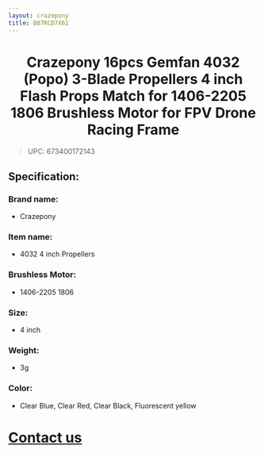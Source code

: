 ```yaml
---
layout: crazepony
title: B07RCD7X61
---
```


#   
#  <center>Crazepony 16pcs Gemfan 4032 (Popo) 3-Blade Propellers 4 inch Flash Props Match for 1406-2205 1806 Brushless Motor for FPV Drone Racing Frame </center>

> UPC: 673400172143



## Specification:

### Brand name:
+ Crazepony

### Item name:
+ 4032 4 inch Propellers 

### Brushless Motor:
+ 1406-2205 1806

### Size:
+ 4 inch

### Weight:
+ 3g

### Color:
+ Clear Blue, Clear Red, Clear Black, Fluorescent yellow

# [Contact us](/en/contactUs.html)